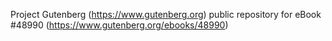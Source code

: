 Project Gutenberg (https://www.gutenberg.org) public repository for eBook #48990 (https://www.gutenberg.org/ebooks/48990)
